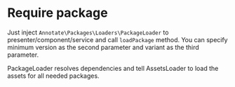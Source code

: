 Require package
===============

Just inject `Annotate\Packages\Loaders\PackageLoader` to presenter/component/service and call `loadPackage` method.
You can specify minimum version as the second parameter and variant as the third parameter.

PackageLoader resolves dependencies and tell AssetsLoader to load the assets for all needed packages.
